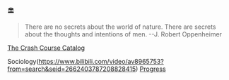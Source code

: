 :classical_building: 
>There are no secrets about the world of nature. There are secrets about the thoughts and intentions of men.  --J. Robert Oppenheimer

[The Crash Course Catalog](https://thecrashcourse.com/)

Sociology(https://www.bilibili.com/video/av8965753?from=search&seid=2662403787208828415)
[Progress](https://github.com/AAAlimjan/STUFF-ON-2018/issues/5)
